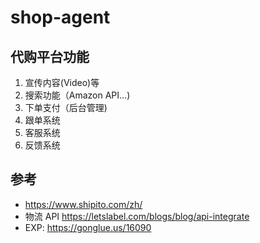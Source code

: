 # shop-agent

## 代购平台功能

1. 宣传内容(Video)等
2. 搜索功能（Amazon API...)
3. 下单支付（后台管理)
4. 跟单系统
5. 客服系统
6. 反馈系统

## 参考
* https://www.shipito.com/zh/
* 物流 API https://letslabel.com/blogs/blog/api-integrate
* EXP: https://gonglue.us/16090
